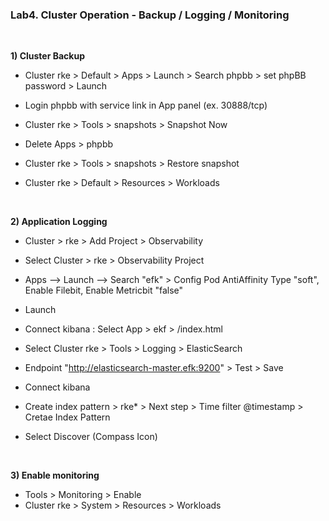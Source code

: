 ### Lab4. Cluster Operation - Backup / Logging / Monitoring

&nbsp;

**1) Cluster Backup**

- Cluster rke > Default > Apps > Launch > Search phpbb > set phpBB password > Launch
- Login phpbb with service link in App panel (ex. 30888/tcp)
- Cluster rke > Tools > snapshots > Snapshot Now

- Delete Apps > phpbb

- Cluster rke > Tools > snapshots > Restore snapshot
- Cluster rke > Default > Resources > Workloads

&nbsp;

**2) Application Logging**

- Cluster > rke > Add Project > Observability
- Select Cluster > rke > Observability Project
- Apps --> Launch --> Search "efk" > Config Pod AntiAffinity Type "soft", Enable Filebit, Enable Metricbit "false"
- Launch
- Connect kibana  : Select App > ekf > /index.html

- Select Cluster rke > Tools > Logging > ElasticSearch
- Endpoint "http://elasticsearch-master.efk:9200" > Test > Save

- Connect kibana
- Create index pattern > rke* > Next step > Time filter @timestamp > Cretae Index Pattern
- Select Discover (Compass Icon)

&nbsp;

**3) Enable monitoring**

- Tools > Monitoring > Enable
- Cluster rke > System > Resources > Workloads

